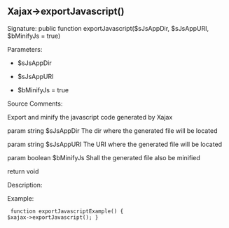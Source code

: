 ## Xajax->exportJavascript()

Signature: public function exportJavascript($sJsAppDir, $sJsAppURI, $bMinifyJs = true)

Parameters:

* $sJsAppDir

* $sJsAppURI

* $bMinifyJs = true




Source Comments:

Export and minify the javascript code generated by Xajax



param string		$sJsAppDir			The dir where the generated file will be located

param string		$sJsAppURI			The URI where the generated file will be located

param boolean		$bMinifyJs			Shall the generated file also be minified



return void



Description:


Example:
<code><pre>
function exportJavascriptExample()
{
	$xajax->exportJavascript();
}
</pre></code>
